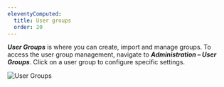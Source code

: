 ```yaml
---
eleventyComputed:
  title: User groups
  order: 20
---
```

***User Groups*** is where you can create, import and manage groups. To access the user group management, navigate to ***Administration – User Groups***. Click on a user group to configure specific settings.

![User Groups](https://cdnweb.devolutions.net/docs/en/server/ServerOp8008.png)
